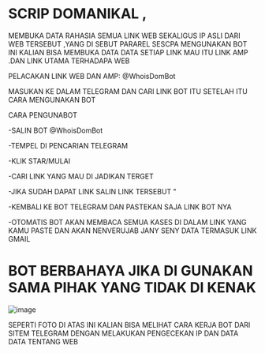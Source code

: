 # SCRIP DOMANIKAL ,
MEMBUKA DATA RAHASIA SEMUA LINK WEB SEKALIGUS IP ASLI DARI WEB TERSEBUT ,YANG DI SEBUT PARAREL SESCPA MENGUNAKAN BOT INI KALIAN BISA MEMBUKA DATA DATA SETIAP LINK MAU ITU LINK AMP .DAN LINK UTAMA TERHADAPA WEB 


PELACAKAN LINK WEB DAN AMP: @WhoisDomBot

MASUKAN KE DALAM TELEGRAM DAN CARI LINK BOT ITU SETELAH ITU CARA MENGUNAKAN BOT 

CARA PENGUNABOT 

-SALIN BOT @WhoisDomBot

-TEMPEL DI PENCARIAN TELEGRAM 

-KLIK STAR/MULAI 

-CARI LINK YANG MAU DI JADIKAN TERGET 

-JIKA SUDAH DAPAT LINK SALIN LINK TERSEBUT "

-KEMBALI KE BOT TELEGRAM DAN PASTEKAN SAJA LINK BOT NYA 

-OTOMATIS BOT AKAN MEMBACA SEMUA KASES DI DALAM LINK YANG KAMU PASTE
DAN AKAN NENVERUJAB JANY SENY DATA TERMASUK LINK GMAIL 


# BOT BERBAHAYA JIKA DI GUNAKAN SAMA PIHAK YANG TIDAK DI KENAK # 

![image](https://github.com/user-attachments/assets/07663ffd-3672-42d9-963a-4c6988c35f76)


SEPERTI FOTO DI ATAS INI KALIAN BISA MELIHAT CARA KERJA BOT DARI SITEM TELEGRAM DENGAN MELAKUKAN PENGECEKAN IP DAN DATA DATA TENTANG WEB 
